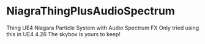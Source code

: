 # NiagraThingPlusAudioSpectrum
Thing UE4 Niagara Particle System with Audio Spectrum FX
Only tried using this in UE4 4.26
The skybox is yours to keep!
